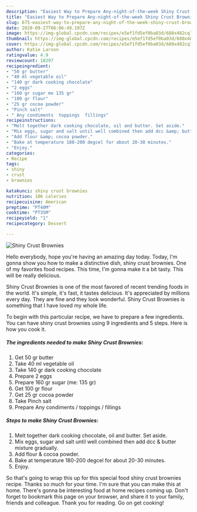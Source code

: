 ```yaml
---
description: "Easiest Way to Prepare Any-night-of-the-week Shiny Crust Brownies"
title: "Easiest Way to Prepare Any-night-of-the-week Shiny Crust Brownies"
slug: 675-easiest-way-to-prepare-any-night-of-the-week-shiny-crust-brownies
date: 2020-09-27T06:06:49.197Z
image: https://img-global.cpcdn.com/recipes/e5ef1fd5ef0ba03d/680x482cq70/shiny-crust-brownies-recipe-main-photo.jpg
thumbnail: https://img-global.cpcdn.com/recipes/e5ef1fd5ef0ba03d/680x482cq70/shiny-crust-brownies-recipe-main-photo.jpg
cover: https://img-global.cpcdn.com/recipes/e5ef1fd5ef0ba03d/680x482cq70/shiny-crust-brownies-recipe-main-photo.jpg
author: Katie Larson
ratingvalue: 4.9
reviewcount: 18297
recipeingredient:
- "50 gr butter"
- "40 ml vegetable oil"
- "140 gr dark cooking chocolate"
- "2 eggs"
- "160 gr sugar me 135 gr"
- "100 gr flour"
- "25 gr cocoa powder"
- "Pinch salt"
- " Any condiments  toppings  fillings"
recipeinstructions:
- "Melt together dark cooking chocolate, oil and butter. Set aside."
- "Mix eggs, sugar and salt until well combined then add dcc &amp; butter mixture gradually."
- "Add flour &amp; cocoa powder."
- "Bake at temperature 180-200 degcel for about 20-30 minutes."
- "Enjoy."
categories:
- Recipe
tags:
- shiny
- crust
- brownies

katakunci: shiny crust brownies 
nutrition: 106 calories
recipecuisine: American
preptime: "PT40M"
cooktime: "PT35M"
recipeyield: "1"
recipecategory: Dessert

---
```



![Shiny Crust Brownies](https://img-global.cpcdn.com/recipes/e5ef1fd5ef0ba03d/680x482cq70/shiny-crust-brownies-recipe-main-photo.jpg)

Hello everybody, hope you're having an amazing day today. Today, I'm gonna show you how to make a distinctive dish, shiny crust brownies. One of my favorites food recipes. This time, I'm gonna make it a bit tasty. This will be really delicious.



Shiny Crust Brownies is one of the most favored of recent trending foods in the world. It's simple, it's fast, it tastes delicious. It's appreciated by millions every day. They are fine and they look wonderful. Shiny Crust Brownies is something that I have loved my whole life.


To begin with this particular recipe, we have to prepare a few ingredients. You can have shiny crust brownies using 9 ingredients and 5 steps. Here is how you cook it.

<!--inarticleads1-->

##### The ingredients needed to make Shiny Crust Brownies:

1. Get 50 gr butter
1. Take 40 ml vegetable oil
1. Take 140 gr dark cooking chocolate
1. Prepare 2 eggs
1. Prepare 160 gr sugar (me: 135 gr)
1. Get 100 gr flour
1. Get 25 gr cocoa powder
1. Take Pinch salt
1. Prepare  Any condiments / toppings / fillings




<!--inarticleads2-->

##### Steps to make Shiny Crust Brownies:

1. Melt together dark cooking chocolate, oil and butter. Set aside.
1. Mix eggs, sugar and salt until well combined then add dcc &amp; butter mixture gradually.
1. Add flour &amp; cocoa powder.
1. Bake at temperature 180-200 degcel for about 20-30 minutes.
1. Enjoy.




So that's going to wrap this up for this special food shiny crust brownies recipe. Thanks so much for your time. I'm sure that you can make this at home. There's gonna be interesting food at home recipes coming up. Don't forget to bookmark this page on your browser, and share it to your family, friends and colleague. Thank you for reading. Go on get cooking!
